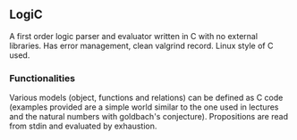 ## LogiC
A first order logic parser and evaluator written in C with no external libraries.
Has error management, clean valgrind record. Linux style of C used.

### Functionalities
Various models (object, functions and relations) can be defined as C code (examples provided are a simple world similar to the one used in lectures and the natural numbers with goldbach's conjecture).
Propositions are read from stdin and evaluated by exhaustion.
